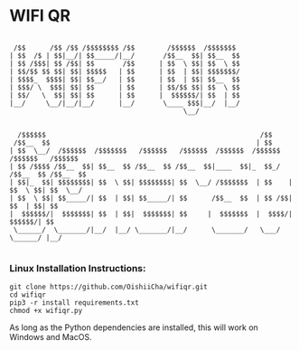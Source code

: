 # WIFI QR


```

 /$$      /$$ /$$ /$$$$$$$$ /$$        /$$$$$$  /$$$$$$$                                 
| $$  /$ | $$|__/| $$_____/|__/       /$$__  $$| $$__  $$                                
| $$ /$$$| $$ /$$| $$       /$$      | $$  \ $$| $$  \ $$                                
| $$/$$ $$ $$| $$| $$$$$   | $$      | $$  | $$| $$$$$$$/                                
| $$$$_  $$$$| $$| $$__/   | $$      | $$  | $$| $$__  $$                                
| $$$/ \  $$$| $$| $$      | $$      | $$/$$ $$| $$  \ $$                                
| $$/   \  $$| $$| $$      | $$      |  $$$$$$/| $$  | $$                                
|__/     \__/|__/|__/      |__/       \____ $$$|__/  |__/                                
                                           \__/                                          
                                                                                         
                                                                                         
  /$$$$$$                                                     /$$                        
 /$$__  $$                                                   | $$                        
| $$  \__/  /$$$$$$  /$$$$$$$   /$$$$$$   /$$$$$$  /$$$$$$  /$$$$$$    /$$$$$$   /$$$$$$ 
| $$ /$$$$ /$$__  $$| $$__  $$ /$$__  $$ /$$__  $$|____  $$|_  $$_/   /$$__  $$ /$$__  $$
| $$|_  $$| $$$$$$$$| $$  \ $$| $$$$$$$$| $$  \__/ /$$$$$$$  | $$    | $$  \ $$| $$  \__/
| $$  \ $$| $$_____/| $$  | $$| $$_____/| $$      /$$__  $$  | $$ /$$| $$  | $$| $$      
|  $$$$$$/|  $$$$$$$| $$  | $$|  $$$$$$$| $$     |  $$$$$$$  |  $$$$/|  $$$$$$/| $$      
 \______/  \_______/|__/  |__/ \_______/|__/      \_______/   \___/   \______/ |__/      
                                                                                         
```                                                                                         
                                                                                         
                                                                                         
### Linux Installation Instructions:

```
git clone https://github.com/OishiiCha/wifiqr.git
cd wifiqr
pip3 -r install requirements.txt
chmod +x wifiqr.py
```
As long as the Python dependencies are installed, this will work on Windows and MacOS.
